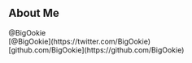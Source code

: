 ## About Me

<div class="align-points">
	<i class="fa fa-telegram"></i> @BigOokie<br/>
	<i class="fa fa-twitter"></i> [@BigOokie](https://twitter.com/BigOokie)<br/>
	<i class="fa fa-github"></i> [github.com/BigOokie](https://github.com/BigOokie)<br/>
</div>
